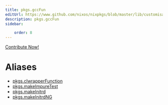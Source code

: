 ```yaml
---
title: pkgs.gccFun
editUrl: https://www.github.com/nixos/nixpkgs/blob/master/lib/customisation.nix#L125C35
description: pkgs.gccFun
sidebar:

    order: 8
---
```


<a href="https://www.github.com/nixos/nixpkgs/blob/master/lib/customisation.nix#L125C35">Contribute Now!</a>


# Aliases

- [pkgs.clwrapperFunction](./reference/pkgs/pkgs-clwrapperFunction)
- [pkgs.makeImpureTest](./reference/pkgs/pkgs-makeImpureTest)
- [pkgs.makeInitrd](./reference/pkgs/pkgs-makeInitrd)
- [pkgs.makeInitrdNG](./reference/pkgs/pkgs-makeInitrdNG)


